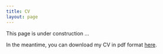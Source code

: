 ```yaml
---
title: CV
layout: page
---
```


This page is under construction ...

In the meantime, you can download my CV in pdf format [here](https://jorisjosiek.com/assets/documents/CV_2022_11-Joris_Josiek_Online.pdf).

<br><br><br><br><br><br><br><br><br><br><br><br><br><br><br><br><br><br><br><br><br><br><br><br><br><br><br><br>